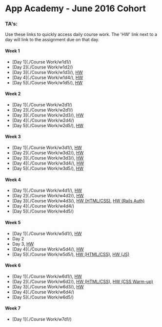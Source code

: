 # App Academy - June 2016 Cohort

### TA's:
Use these links to quickly access daily course work. The 'HW' link next to a day will link to the assignment due on that day.

#### Week 1
- [Day 1](./Course Work/w1d1/)
- [Day 2](./Course Work/w1d2/)
- [Day 3](./Course Work/w1d3/), [HW](./Homework/w1d3.rb)
- [Day 4](./Course Work/w1d4/), [HW](./Homework/w1d4/)
- [Day 5](./Course Work/w1d5/), [HW](./Homework/w1d5.rb)

#### Week 2
- [Day 1](./Course Work/w2d1/)
- [Day 2](./Course Work/w2d1/)
- [Day 3](./Course Work/w2d3/), [HW](./Homework/w2d3/)
- [Day 4](./Course Work/w2d4/)
- [Day 5](./Course Work/w2d5/), [HW](./Homework/w2d5.rb)

#### Week 3
- [Day 1](./Course Work/w3d1/), [HW](./Homework/w3d1/)
- [Day 2](./Course Work/w3d2/), [HW](./Homework/w3d2/)
- [Day 3](./Course Work/w3d3/), [HW](./Homework/w3d3/)
- [Day 4](./Course Work/w3d4/), [HW](./Homework/w3d4/)
- [Day 5](./Course Work/w3d5/), [HW](./Homework/w3d5.rb)

#### Week 4
- [Day 1](./Course Work/w4d1/), [HW](./Homework/html_css_curriculum/)
- [Day 2](./Course Work/w4d2/), [HW](./Homework/html_css_curriculum/)
- [Day 3](./Course Work/w4d3/), [HW (HTML/CSS)](./Homework/html_css_curriculum/), [HW (Rails Auth)](./Homework/w4d3/)
- [Day 4](./Course Work/w4d4/)
- [Day 5](./Course Work/w4d5/)

#### Week 5
- [Day 1](./Course Work/w5d1/), [HW](./Homework/w5d1/)
- Day 2
- Day 3, [HW](./Homework/w5d3.js)
- [Day 4](./Course Work/w5d4/), [HW](./Homework/w5d4.js)
- [Day 5](./Course Work/w5d5/), [HW (HTML/CSS)](./Homework/html_css_curriculum), [HW (JS)](./Homework/w5d5.js)

#### Week 6
- [Day 1](./Course Work/w6d1/), [HW](./Homework/html_css_curriculum)
- [Day 2](./Course Work/w6d2/), [HW (HTML/CSS)](./Homework/html_css_curriculum), [HW (CSS Warm-up)](./Homework/w6d2/)
- [Day 3](./Course Work/w6d3/), [HW](./Homework/w6d3/)
- [Day 4](./Course Work/w6d4/)
- [Day 5](./Course Work/w6d5/)

#### Week 7
- [Day 1](./Course Work/w7d1/)
